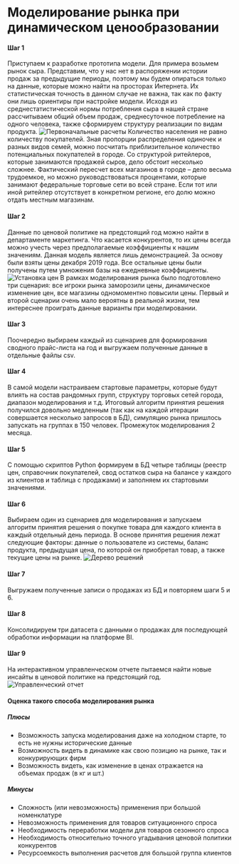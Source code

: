 # Моделирование рынка при динамическом ценообразовании

#### Шаг 1 
Приступаем к разработке прототипа модели. Для примера возьмем рынок сыра. Представим, что у нас нет в распоряжении истории продаж за предыдущие периоды, поэтому мы будем опираться только на данные, которые можно найти на просторах Интернета. Их статистическая точность в данном случае не важна, так как по факту они лишь ориентиры при настройке модели. 
Исходя из среднестатистической нормы потребления сыра в нашей стране рассчитываем общий объем продаж, среднесуточное потребление на одного человека, также сформируем структуру реализации по видам продукта.
![Первоначальные расчеты](https://github.com/grishenkovp/project_cheese_market/raw/main/screenshot/consumption_calculation.PNG)
Количество населения не равно количеству покупателей. Зная пропорции распределения одиночек и разных видов семей, можно посчитать приблизительное количество потенциальных покупателей в городе.
Со структурой ритейлеров, которые занимаются продажей сыров, дело обстоит несколько сложнее. Фактический пересчет всех магазинов в городе – дело весьма трудоемкое, но можно руководствоваться процентами, которые занимают федеральные торговые сети во всей стране. Если тот или иной ритейлер отсутствует в конкретном регионе, его долю можно отдать местным магазинам. 
#### Шаг 2
Данные по ценовой политике на предстоящий год можно найти в департаменте маркетинга. Что касается конкурентов, то их цены всегда можно учесть через предполагаемые коэффициенты к нашим значениям.
Данная модель является лишь демонстрацией. За основу были взяты цены декабря 2019 года. Все остальные цены были получены путем умножения базы на ежедневные коэффициенты.
![Установка цен](https://github.com/grishenkovp/project_cheese_market/raw/main/screenshot/setting_prices.PNG)
В рамках моделирования рынка было подготовлено три сценария: все игроки рынка заморозили цены, динамическое изменение цен, все магазины одномоментно повысили цены. Первый и второй сценарии очень мало вероятны в реальной жизни, тем интереснее проиграть данные варианты при моделировании.
#### Шаг 3
Поочередно выбираем каждый из сценариев для формирования сводного прайс-листа на год и выгружаем полученные данные в отдельные файлы csv. 
#### Шаг 4
В самой модели настраиваем стартовые параметры, которые будут влиять на состав рандомных групп, структуру торговых сетей города, диапазон моделирования и т.д. Итоговый алгоритм принятия решения получился довольно медленным (так как на каждой итерации совершается несколько запросов в БД), симуляцию рынка пришлось запускать на группах в 150 человек. Промежуток моделирования 2 месяца.
#### Шаг 5
С помощью скриптов Python формируем в БД четыре таблицы (реестр цен, справочник покупателей, свод остатков сыра на балансе у каждого из клиентов и таблица с продажами) и заполняем их стартовыми значениями.
#### Шаг 6
Выбираем один из сценариев для моделирования и запускаем алгоритм принятия решения о покупке товара для каждого клиента в каждый отдельный день периода. В основе принятия решения лежат следующие факторы: данные о пользователе из системы, баланс продукта, предыдущая цена, по которой он приобретал товар, а также текущие цены на рынке.
![Дерево решений](https://github.com/grishenkovp/project_cheese_market/raw/main/screenshot/decision_algorithm.PNG)
#### Шаг 7
Выгружаем полученные записи о продажах из БД и повторяем шаги 5 и 6.
#### Шаг 8
Консолидируем три датасета с данными о продажах для последующей обработки информации на платформе BI.
#### Шаг 9
На интерактивном управленческом отчете пытаемся найти новые инсайты в ценовой политике на предстоящий год.
![Управленческий отчет](https://github.com/grishenkovp/project_cheese_market/raw/main/screenshot/dashboard.PNG)
#### Оценка такого способа моделирования рынка
##### Плюсы
* Возможность запуска моделирования даже на холодном старте, то есть не нужны исторические данные
* Возможность видеть в динамике как свою позицию на рынке, так и конкурирующих фирм
* Возможность видеть, как изменение в ценах отражается на объемах продаж (в кг и шт.)
##### Минусы
* Сложность (или невозможность) применения при большой номенклатуре
* Невозможность применения для товаров ситуационного спроса
* Необходимость переработки модели для товаров сезонного спроса
* Необходимость относительно точного угадывания ценовой политики конкурентов
* Ресурсоемкость выполнения расчетов для большой группа клиентов
